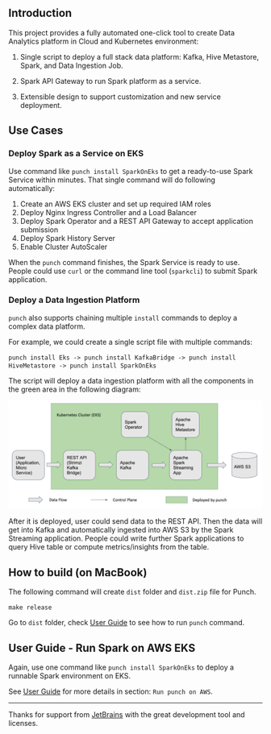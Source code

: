 
## Introduction

This project provides a fully automated one-click tool to create Data Analytics platform in Cloud and Kubernetes environment:

1. Single script to deploy a full stack data platform: Kafka, Hive Metastore, Spark, and Data Ingestion Job.

2. Spark API Gateway to run Spark platform as a service.

3. Extensible design to support customization and new service deployment.

## Use Cases

### Deploy Spark as a Service on EKS

Use command like `punch install SparkOnEks` to get a ready-to-use Spark Service within minutes. That single
command will do following automatically:

1. Create an AWS EKS cluster and set up required IAM roles
2. Deploy Nginx Ingress Controller and a Load Balancer
3. Deploy Spark Operator and a REST API Gateway to accept application submission
4. Deploy Spark History Server
5. Enable Cluster AutoScaler

When the `punch` command finishes, the Spark Service is ready to use. People could use `curl` or the command line 
tool (`sparkcli`) to submit Spark application.

### Deploy a Data Ingestion Platform

`punch` also supports chaining multiple `install` commands to deploy a complex data platform.

For example, we could create a single script file with multiple commands:

```
punch install Eks -> punch install KafkaBridge -> punch install HiveMetastore -> punch install SparkOnEks
```

The script will deploy a data ingestion platform with all the components in the green area in the following diagram:

![Data Ingestion Platform](docs/DataIngestionPlatformDiagram.png)

After it is deployed, user could send data to the REST API. Then the data will get into Kafka and automatically 
ingested into AWS S3 by the Spark Streaming application. People could write further Spark applications to query 
Hive table or compute metrics/insights from the table.

## How to build (on MacBook)

The following command will create `dist` folder and `dist.zip` file for Punch.

```
make release
```

Go to `dist` folder, check [User Guide](UserGuide.md) to see how to run `punch` command.


## User Guide - Run Spark on AWS EKS

Again, use one command like `punch install SparkOnEks` to deploy a runnable Spark environment on EKS.

See [User Guide](UserGuide.md) for more details in section: `Run punch on AWS`.



---
Thanks for support from [JetBrains](https://jb.gg/OpenSourceSupport) with the great development tool and licenses.
